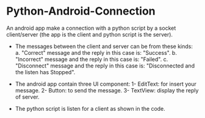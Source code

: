 # Python-Android-Connection
An android app make a connection with a python script by a socket client/server (the app is the 
client and python script is the server).

- The messages between the client and server can be from these kinds:
    a. "Correct" message and the reply in this case is: "Success".
    b. "Incorrect" message and the reply in this case is: "Failed".
    c. "Disconnect" message and the reply in this case is: "Disconnected and the listen has Stopped".

- The android app contain three UI component:
    1- EditText: for insert your message.
    2- Button: to send the message.
    3- TextView: display the reply of server.

- The python script is listen for a client as shown in the code.

